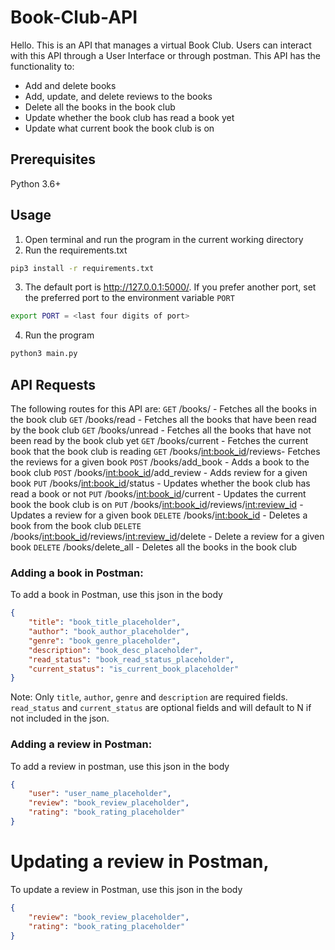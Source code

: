 # Book-Club-API
Hello. This is an API that manages a virtual Book Club. Users can interact with this API through a User Interface or through postman.
This API has the functionality to:
- Add and delete books
- Add, update, and delete reviews to the books
- Delete all the books in the book club
- Update whether the book club has read a book yet
- Update what current book the book club is on
## Prerequisites
Python 3.6+
## Usage
1. Open terminal and run the program in the current working directory
2. Run the requirements.txt
```bash
pip3 install -r requirements.txt
```
3. The default port is http://127.0.0.1:5000/. If you prefer another port, set the preferred port to the environment variable `PORT`
```bash
export PORT = <last four digits of port>
```
4. Run the program
```bash
python3 main.py
```
## API Requests
The following routes for this API are:
```GET``` <port>/books/ - Fetches all the books in the book club
```GET``` <port>/books/read - Fetches all the books that have been read by the book club
```GET``` <port>/books/unread - Fetches all the books that have not been read by the book club yet
```GET``` <port>/books/current - Fetches the current book that the book club is reading
```GET``` <port>/books/<int:book_id>/reviews- Fetches the reviews for a given book
```POST``` <port>/books/add_book - Adds a book to the book club
```POST``` <port>/books/<int:book_id>/add_review - Adds review for a given book
```PUT``` <port>/books/<int:book_id>/status - Updates whether the book club has read a book or not
```PUT``` <port>/books/<int:book_id>/current - Updates the current book the book club is on
```PUT``` <port>/books/<int:book_id>/reviews/<int:review_id> - Updates a review for a given book
```DELETE``` <port>/books/<int:book_id> - Deletes a book from the book club
```DELETE``` <port>/books/<int:book_id>/reviews/<int:review_id>/delete - Delete a review for a given book
```DELETE``` <port>/books/delete_all - Deletes all the books in the book club

### Adding a book in Postman:
To add a book in Postman, use this json in the body
```json
{
    "title": "book_title_placeholder",
    "author": "book_author_placeholder",
    "genre": "book_genre_placeholder",
    "description": "book_desc_placeholder",
    "read_status": "book_read_status_placeholder",
    "current_status": "is_current_book_placeholder"
}
```
Note: Only `title`, `author`, `genre` and `description` are required fields. `read_status` and `current_status` are optional fields and will default to N if not included in the json.

### Adding a review in Postman:
To add a review in postman, use this json in the body
```json
{
    "user": "user_name_placeholder",
    "review": "book_review_placeholder",
    "rating": "book_rating_placeholder"
}
```

# Updating a review in Postman, 
To update a review in Postman, use this json in the body
```json
{
    "review": "book_review_placeholder",
    "rating": "book_rating_placeholder"
}
```







